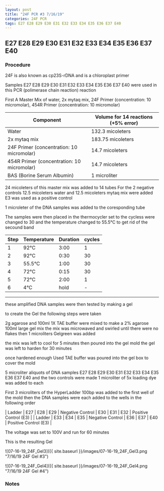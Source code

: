 ```yaml
---
layout: post
title: "24F PCR #3 7/16/19"
categories: 24F PCR
tags: E27 E28 E29 E30 E31 E32 E33 E34 E35 E36 E37 E40 
---
```


## E27 E28 E29 E30 E31 E32 E33 E34 E35 E36 E37 E40

### Procedure

24F is also known as cp23S-rDNA and is a chloroplast primer

Samples E27 E28 E29 E30 E31 E32 E33 E34 E35 E36 E37 E40 were used in this PCR (polimerase chain reaction) reaction 

First A Master Mix of water, 2x mytaq mix, 24F Primer (concentration: 10 micromolar), 454R Primer (concentration: 10 micromolar)


|Component| Volume for 14 reactions (+5% error)|
|---------|---------------------------|
|Water| 132.3 micoleters|
|2x mytaq mix| 183.75 micoleters|
|24F Primer (concentration: 10 micromolar)| 14.7 micoleters|
|454R Primer (concentration: 10 micromolar)| 14.7 micoleters|
|BAS (Borine Serum Albumin)| 1 microliter|

24 micoleters of this master mix was added to 14 tubes 
For the 2 negative controls 12.5 micoleters water and 12.5 micoleters mytaq mix were added
E3 was used as a positive control

1 microleter of the DNA samples was added to the coresponding tube

The samples were then placed in the thermocycler set to 
the cycless were changed to 30 and the temperature changed to 55.5°C to get rid of the secound band

|Step|Temperature|Duration|cycles|
|----|-------|--------|-------|
|1|92°C|3:00|1|
|2|92°C|0:30|30|
|3|55.5°C|1:00|30|
|4|72°C|0:15|30|
|5|72°C|2:00|1|
|6|4°C|hold|-|

___________

these amplified DNA samples were then tested by making a gel

to create the Gel the following steps were taken 

2g agarose and 100ml 1X TAE buffer were mixed to make a 2% agarose 100ml large gel mix 
the mix was microwaved and swirled until there were no flakes 
then 1 microliters Gelgreen was added

the mix was left to cool for 5 minutes then poured into the gel mold
the gel was left to harden for 30 minutes 

once hardened enough Used TAE buffer was poured into the gel box to cover the mold

5 microliter aliquots of DNA samples  E27 E28 E29 E30 E31 E32 E33 E34 E35 E36 E37 E40 and the two controls were made 
1 microliter of 5x loading dye was added to each

First 3 microliters of the HyperLadder 100bp was added to the first well of the mold 
then the DNA samples were each added to the wells in the following order 

| Ladder | E27 | E28 | E29 | Negative Control | E30 | E31 | E32 | Positive Control (E3) |
| Ladder | E33 | E34 | E35 | Negative Control | E36 | E37 | E40 | Positive Control (E3) |

The voltage was set to 100V and run for 60 minutes


This is the resulting Gel

![07-16-19_24F_Gel3]({{ site.baseurl }}/images/07-16-19_24F_Gel3.png "7/16/19 24F Gel #3")

![07-16-19_24F_Gel4]({{ site.baseurl }}/images/07-16-19_24F_Gel4.png "7/16/19 24F Gel #4")


### Notes
